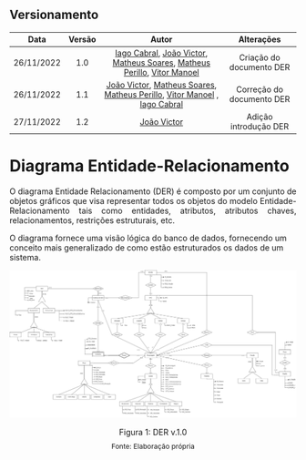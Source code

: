   ## Versionamento

|Data | Versão | Autor | Alterações | 
|:--:|:------:| :-----------------------------------------: | :--------: | 
|26/11/2022|  1.0   | [Iago Cabral](https://github.com/iagocabral), [João Victor](https://github.com/CorreiaJV),  [Matheus Soares](https://github.com/MtsSrs),  [Matheus Perillo](https://github.com/MatheusPerillo), [Vitor Manoel](https://github.com/Vitormanoel17)  | Criação do documento DER |
|26/11/2022|  1.1   | [João Victor](https://github.com/CorreiaJV),  [Matheus Soares](https://github.com/MtsSrs),  [Matheus Perillo](https://github.com/MatheusPerillo), [Vitor Manoel](https://github.com/Vitormanoel17) , [Iago Cabral](https://github.com/iagocabral) | Correção do documento DER | 
|27/11/2022|  1.2   | [João Victor](https://github.com/CorreiaJV) | Adição introdução DER | 

# Diagrama Entidade-Relacionamento

<p style="text-align: justify">
O diagrama Entidade Relacionamento (DER) é composto por um conjunto de objetos gráficos que visa representar todos os objetos do modelo Entidade-Relacionamento tais como entidades, atributos, atributos chaves, relacionamentos, restrições estruturais, etc.

O diagrama fornece uma visão lógica do banco de dados, fornecendo um conceito mais generalizado de como estão estruturados os dados de um sistema.

 </p>

<img src= 'imgs/DER_V1.2.drawio.png'> </img>
<div style="text-align: center">
<p>Figura 1: DER v.1.0</p>
<p style="margin-top: -1%; font-size: 12px">Fonte: Elaboração própria</p>
</div>
